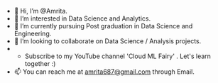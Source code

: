 - 👋 Hi, I’m @Amrita.
- 👀 I’m interested in Data Science and Analytics.
- 🌱 I’m currently pursuing Post graduation in Data Science and Engineering.
- 💞️ I’m looking to collaborate on Data Science / Analysis projects. 
-  *  Subscribe to my YouTube channel  'Cloud ML Fairy' . Let's learn together :)
- 📫 You can reach me at amrita687@gmail.com through Email.
<!---
Amrita-Ka/Amrita-Ka is a ✨ special ✨ repository because its `README.md` (this file) appears on your GitHub profile.
You can click the Preview link to take a look at your changes.
--->
